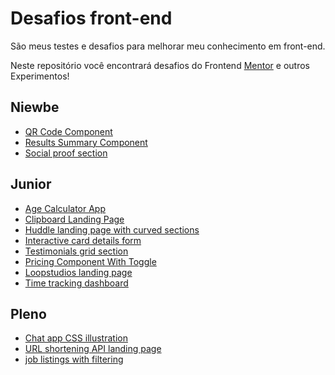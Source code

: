 # Desafios front-end
São meus testes e desafios para melhorar meu conhecimento em front-end.

Neste repositório você encontrará desafios do Frontend [Mentor](https://www.frontendmentor.io/) e outros Experimentos!
## Niewbe
- [QR Code Component](/niewbe/01)
- [Results Summary Component](/niewbe/02)
- [Social proof section](/niewbe/03)

## Junior

- [Age Calculator App](/junior/01)
- [Clipboard Landing Page](/junior/02)
- [Huddle landing page with curved sections](/junior/03)
- [Interactive card details form](/junior/04)
- [Testimonials grid section](/junior/05)
- [Pricing Component With Toggle](/junior/06)
- [Loopstudios landing page](/junior/07)
- [Time tracking dashboard](/junior/08)

## Pleno

- [Chat app CSS illustration](/pleno/01)
- [URL shortening API landing page](/pleno/02)
- [job listings with filtering](/pleno/03/job-listings-with-filtering/)



